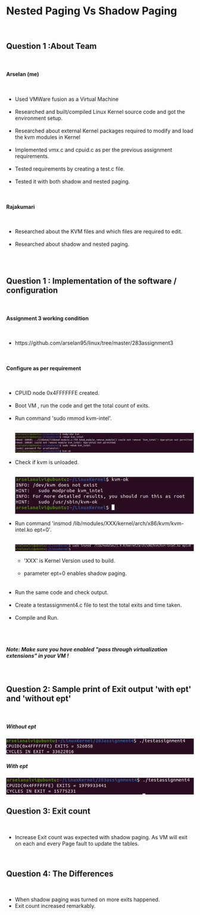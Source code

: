 <h1>
Nested Paging Vs Shadow Paging</h1><br>
<h2>Question 1 :About Team </h2><br>
 
 <h4>Arselan (me)</h4><br>
 <ul>
 <li>Used VMWare fusion as a Virtual Machine </li><br>
 <li>Researched and built/compiled Linux Kernel source code and got the environment setup. </li><br>
  <li>Researched about external Kernel packages required to modify and load the kvm modules in Kernel </li><br>
 <li>Implemented vmx.c and cpuid.c as per the previous assignment requirements.</li> <br>
 <li>Tested requirements by creating a test.c file.</li><br>
 <li>Tested it with both shadow and nested paging.</li>
 </ul><br> 
 

<h4>Rajakumari</h4><br>
<ul>
<li>Researched about the KVM files and which files are required to edit. </li><br>
<li>Researched about shadow and nested paging. </li><br>
</ul><br>
 

<h2>Question 1 : Implementation of the software / configuration</h2><br>

<h4>Assignment 3 working condition</h4><br>
<ul>
<li>https://github.com/arselan95/linux/tree/master/283assignment3</li></ul><br>

 
<h4>Configure as per requirement</h4> <br>
<ul>
<li>CPUID node 0x4FFFFFFE created.</li><br>
<li>Boot VM , run the code and get the total count of exits. </li><br>
<li>Run command 'sudo rmmod kvm-intel'. </li><br>

![Screenshot](removekvmintel.png)

<li>Check if kvm is unloaded. </li><br>

![Screenshot](kvmunloaded.png)

<li>Run command 'insmod  /lib/modules/XXX/kernel/arch/x86/kvm/kvm-intel.ko ept=0'. </li><br>

![Screenshot](kvmintelshadow.png)

<ul>
<li>'XXX' is Kernel Version used to build. </li><br>
<li>parameter ept=0 enables shadow paging. </li><br>
</ul><br>
<li>Run the same code and check output. </li><br>
<li>Create a testassignment4.c file to test the total exits and time taken.</li><br>
<li>Compile and Run.</li><br>
</ul><br>


 <h5><i>Note: Make sure you have enabled "pass through virtualization extensions" in your VM !</i></h5><br>
 
 <h2>Question 2: Sample print of Exit output 'with ept' and 'without ept'</h2><br>

<h5> Without ept </h5>

![Screenshot](nested.png)

<h5> With ept </h5>

![Screenshot](shadow.png) 

 <h2>Question 3: Exit count</h2><br>
<ul>
<li>Increase Exit count was expected with shadow paging. As VM will exit on each and every Page fault to update the tables.</li>
</ul><br>

 <h2>Question 4: The Differences</h2><br>
<ul>
<li>When shadow paging was turned on more exits happened. </li>
<li>Exit count increased remarkably. </li>
</ul><br>
